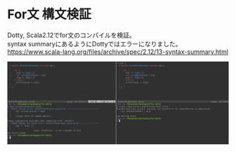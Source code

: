 # For文 構文検証

Dotty, Scala2.12でfor文のコンパイルを検証。  
syntax summaryにあるようにDottyではエラーになりました。  
https://www.scala-lang.org/files/archive/spec/2.12/13-syntax-summary.html  

![result](https://github.com/raru-ex/dotty-for-val-compile/blob/master/result.png?raw=true)  
